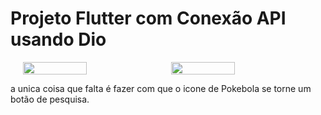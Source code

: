 # Projeto Flutter com Conexão API usando Dio

<div style="display: flex; justify-content: center;">
  <img src="https://github.com/AndreMch2001/POKEDEX/assets/158854733/9f5cd4a1-60f2-4bf4-b5af-06b8001515c8"style="width: 45%; margin-right: 5px;">
  <img src="https://github.com/AndreMch2001/POKEDEX/assets/158854733/abf97480-d38b-4cab-8030-aa0dc32e86ea"style="width: 45%; margin-left: 5px;">
</div>

a unica coisa que falta é fazer com que o icone de Pokebola se torne um botão de pesquisa.

